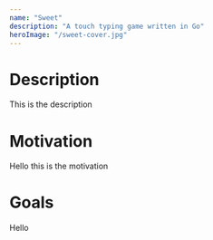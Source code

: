 ```yaml
---
name: "Sweet"
description: "A touch typing game written in Go"
heroImage: "/sweet-cover.jpg"
---
```


# Description

This is the description

# Motivation

Hello this is the motivation

# Goals

Hello

